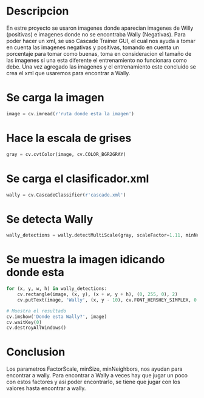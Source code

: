 # Descripcion
En estre proyecto se usaron imagenes donde aparecian imagenes de Willy (positivas) e imagenes donde no se encontraba Wally (Negativas).
Para poder hacer un xml, se uso Cascade Trainer GUI, el cual nos ayuda a tomar en cuenta las imagenes negativas y positivas, tomando en cuenta un porcentaje para tomar como buenas, toma en consideracion el tamaño de las imagenes si una esta diferente el entrenamiento no funcionara como debe. Una vez agregado las imagenes y el entrenamiento este concluido se crea el xml que usaremos para encontrar a Wally.

# Se carga la imagen 


```python
image = cv.imread(r'ruta donde esta la imagen')
```

# Hace la escala de grises


```python
gray = cv.cvtColor(image, cv.COLOR_BGR2GRAY)
```

# Se carga el clasificador.xml


```python
wally = cv.CascadeClassifier(r'cascade.xml')
```

# Se detecta Wally


```python
wally_detections = wally.detectMultiScale(gray, scaleFactor=1.11, minNeighbors=8, minSize=(50,50))
```

# Se muestra la imagen idicando donde esta


```python
for (x, y, w, h) in wally_detections:
    cv.rectangle(image, (x, y), (x + w, y + h), (0, 255, 0), 2)
    cv.putText(image, 'Wally', (x, y - 10), cv.FONT_HERSHEY_SIMPLEX, 0.9, (0, 255, 0), 2)

# Muestra el resultado
cv.imshow('Donde esta Wally?', image)
cv.waitKey(0)
cv.destroyAllWindows()
```

# Conclusion
Los parametros FactorScale, minSize, minNeighbors, nos ayudan para encontrar a wally.
Para encontrar a Wally a veces hay que jugar un poco con estos factores y asi poder encontrarlo, se tiene que jugar con los valores hasta encontrar a wally.


```python

```
